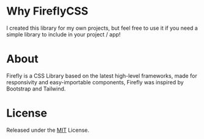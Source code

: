 # Why FireflyCSS
I created this library for my own projects, but feel free to use it if you need a simple library to include in your project / app!

# About
Firefly is a CSS Library based on the latest high-level frameworks, made for responsivity and easy-importable components, Firefly was inspired by Bootstrap and Tailwind.

# License
Released under the [MIT](https://mit-license.org/) License.
